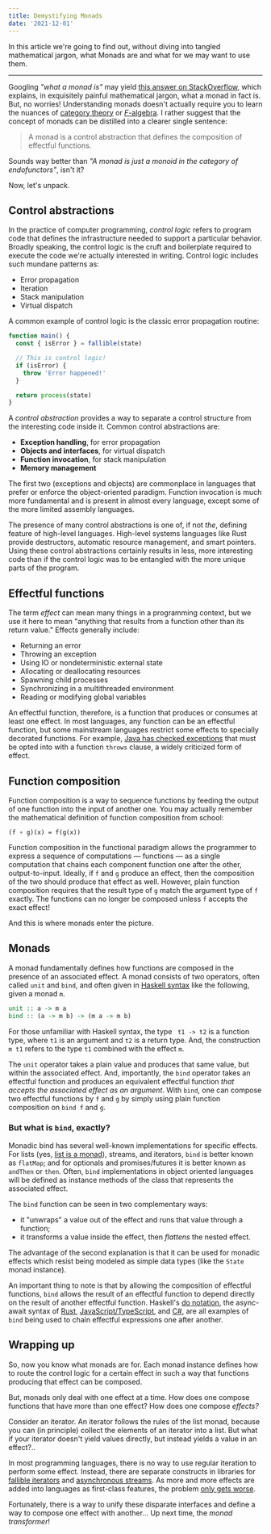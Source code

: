 ```yaml
---
title: Demystifying Monads
date: '2021-12-01'
---
```


In this article we're going to find out, without diving into tangled mathematical jargon, what Monads are and what for we may want to use them.

---

Googling _"what a monad is"_ may yield [this answer on StackOverflow], which explains, in exquisitely painful mathematical jargon, what a monad in fact is. But, no worries! Understanding monads doesn't actually require you to learn the nuances of [category theory] or [_F_-algebra]. I rather suggest that the concept of monads can be distilled into a clearer single sentence:

> A monad is a control abstraction that defines the composition of effectful functions.

Sounds way better than _"A monad is just a monoid in the category of endofunctors"_, isn't it?

Now, let's unpack.

## Control abstractions

In the practice of computer programming, _control logic_ refers to program code that defines the infrastructure needed to support a particular behavior. Broadly speaking, the control logic is the cruft and boilerplate required to execute the code we're actually interested in writing. Control logic includes such mundane patterns as:

- Error propagation
- Iteration
- Stack manipulation
- Virtual dispatch

A common example of control logic is the classic error propagation routine:

```javascript
function main() {
  const { isError } = fallible(state)

  // This is control logic!
  if (isError) {
    throw 'Error happened!'
  }

  return process(state)
}
```

A _control abstraction_ provides a way to separate a control structure from the interesting code inside it. Common control abstractions are:

- **Exception handling**, for error propagation
- **Objects and interfaces**, for virtual dispatch
- **Function invocation**, for stack manipulation
- **Memory management**

The first two (exceptions and objects) are commonplace in languages that prefer or enforce the object-oriented paradigm. Function invocation is much more fundamental and is present in almost every language, except some of the more limited assembly languages.

The presence of many control abstractions is one of, if not _the_, defining feature of high-level languages. High-level systems languages like Rust provide destructors, automatic resource management, and smart pointers. Using these control abstractions certainly results in less, more interesting code than if the control logic was to be entangled with the more unique parts of the program.

## Effectful functions

The term _effect_ can mean many things in a programming context, but we use it here to mean "anything that results from a function other than its return value." Effects generally include:

- Returning an error
- Throwing an exception
- Using IO or nondeterministic external state
- Allocating or deallocating resources
- Spawning child processes
- Synchronizing in a multithreaded environment
- Reading or modifying global variables

An effectful function, therefore, is a function that produces or consumes at least one effect. In most languages, any function can be an effectful function, but some mainstream languages restrict some effects to specially decorated functions. For example, [Java has checked exceptions] that must be opted into with a function `throws` clause, a widely criticized form of effect.

## Function composition

Function composition is a way to sequence functions by feeding the output of one function into the input of another one. You may actually remember the mathematical definition of function composition from school:

```
(f ∘ g)(x) = f(g(x))
```

Function composition in the functional paradigm allows the programmer to express a sequence of computations — functions — as a single computation that chains each component function one after the other, output-to-input. Ideally, if `f` and `g` produce an effect, then the composition of the two should produce that effect as well. However, plain function composition requires that the result type of `g` match the argument type of `f` exactly. The functions can no longer be composed unless `f` accepts the exact effect!

And this is where monads enter the picture.

## Monads

A monad fundamentally defines how functions are composed in the presence of an associated effect. A monad consists of two operators, often called `unit` and `bind`, and often given in [Haskell syntax] like the following, given a monad `m`.

```haskell
unit :: a -> m a
bind :: (a -> m b) -> (m a -> m b)
```

For those unfamiliar with Haskell syntax, the type ` t1 -> t2` is a function type, where `t1` is an argument and `t2` is a return type. And, the construction `m t1` refers to the type `t1` combined with the effect `m`.

The `unit` operator takes a plain value and produces that same value, but within the associated effect. And, importantly, the `bind` operator takes an effectful function and produces an equivalent effectful function _that accepts the associated effect as an argument_. With `bind`, one can compose two effectful functions by `f` and `g` by simply using plain function composition on `bind f` and `g`.

### But what is `bind`, exactly?

Monadic bind has several well-known implementations for specific effects. For lists (yes, [list is a monad]), streams, and iterators, `bind` is better known as `flatMap`; and for optionals and promises/futures it is better known as `andThen` or `then`. Often, `bind` implementations in object oriented languages will be defined as instance methods of the class that represents the associated effect.

The `bind` function can be seen in two complementary ways:

- it "unwraps" a value out of the effect and runs that value through a function;
- it transforms a value inside the effect, then _flattens_ the nested effect.

The advantage of the second explanation is that it can be used for monadic effects which resist being modeled as simple data types (like the `State` monad instance).

An important thing to note is that by allowing the composition of effectful functions, `bind` allows the result of an effectful function to depend directly on the result of another effectful function. Haskell's [do notation], the async-await syntax of [Rust], [JavaScript/TypeScript], and [C#], are all examples of `bind` being used to chain effectful expressions one after another.

## Wrapping up

So, now you know what monads are for. Each monad instance defines how to route the control logic for a certain effect in such a way that functions producing that effect can be composed.

But, monads only deal with one effect at a time. How does one compose functions that have more than one effect? How does one compose _effects?_

Consider an iterator. An iterator follows the rules of the list monad, because you can (in principle) collect the elements of an iterator into a list. But what if your iterator doesn't yield values directly, but instead yields a value in an effect?..

In most programming languages, there is no way to use regular iteration to perform some effect. Instead, there are separate constructs in libraries for [fallible iterators] and [asynchronous streams]. As more and more effects are added into languages as first-class features, the problem [only gets worse].

Fortunately, there is a way to unify these disparate interfaces and define a way to compose one effect with another... Up next time, the _monad transformer_!

<!-- Links. -->

[this answer on stackoverflow]: https://stackoverflow.com/a/3870310
[category theory]: https://en.wikipedia.org/wiki/Category_theory
[_f_-algebra]: https://en.wikipedia.org/wiki/F-algebra
[java has checked exceptions]: https://docs.oracle.com/javase/tutorial/essential/exceptions/catchOrDeclare.html
[haskell syntax]: https://hackage.haskell.org/package/base-4.14.1.0/docs/Control-Monad.html#v:-62--62--61-
[list is a monad]: https://stackoverflow.com/questions/35698485/how-is-list-a-monad
[do notation]: https://wiki.haskell.org/Monad#do-notation
[rust]: https://rust-lang.github.io/async-book/01_getting_started/04_async_await_primer.html
[c#]: https://docs.microsoft.com/en-us/dotnet/csharp/language-reference/operators/await
[javascript/typescript]: https://developer.mozilla.org/en-US/docs/Web/JavaScript/Reference/Global_Objects/Promise
[fallible iterators]: https://docs.rs/fallible-iterator/0.2.0/fallible_iterator/
[asynchronous streams]: https://docs.microsoft.com/en-us/dotnet/csharp/whats-new/csharp-8#asynchronous-streams
[only gets worse]: https://www.reddit.com/r/rust/comments/g0oekn/fallible_iterator_adapters_blogyoshuawuytscom/fnbuim1

